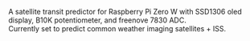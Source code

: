 A satellite transit predictor for Raspberry Pi Zero W with SSD1306 oled display, B10K potentiometer, and freenove 7830 ADC.                            
Currently set to predict common weather imaging satellites + ISS.
